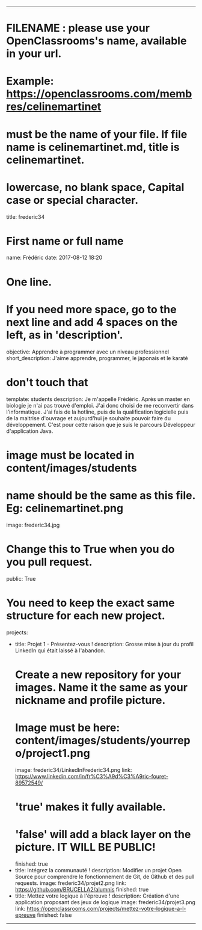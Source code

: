 ---

# FILENAME : please use your OpenClassrooms's name, available in your url.
# Example: https://openclassrooms.com/membres/celinemartinet
# must be the name of your file. If file name is celinemartinet.md, title is celinemartinet.
# lowercase, no blank space, Capital case or special character.
title: frederic34

# First name or full name
name: Frédéric
date: 2017-08-12 18:20

# One line.
# If you need more space, go to the next line and add 4 spaces on the left, as in 'description'.
objective: Apprendre à programmer avec un niveau professionnel
short_description: J'aime apprendre, programmer, le japonais et le karaté 

# don't touch that
template: students
description:
    Je m'appelle Frédéric. Après un master en biologie je n'ai pas trouvé d'emploi. J'ai donc choisi
    de me reconvertir dans l'informatique. J'ai fais de la hotline, puis de la qualification logicielle
    puis de la maitrise d'ouvrage et aujourd'hui je souhaite pouvoir faire du développement. C'est pour
    cette raison que je suis le parcours Développeur d'application Java.

# image must be located in content/images/students
# name should be the same as this file. Eg: celinemartinet.png
image: frederic34.jpg

# Change this to True when you do you pull request.
public: True

# You need to keep the exact same structure for each new project.
projects:
  - title: Projet 1 - Présentez-vous !
    description: Grosse mise à jour du profil LinkedIn qui était laissé à l'abandon.
    # Create a new repository for your images. Name it the same as your nickname and profile picture.
    # Image must be here: content/images/students/yourrepo/project1.png
    image: frederic34/LinkedInFrederic34.png
    link: https://www.linkedin.com/in/fr%C3%A9d%C3%A9ric-fouret-89572549/
    # 'true' makes it fully available.
    # 'false' will add a black layer on the picture. IT WILL BE PUBLIC!
    finished: true
  - title: Intégrez la communauté !
    description: Modifier un projet Open Source pour comprendre le fonctionnement de Git, de Github et des pull requests. 
    image: frederic34/projet2.png
    link: https://github.com/BRUCELLA2/alumnis
    finished: true
  - title: Mettez votre logique à l'épreuve !
    description: Création d'une application proposant des jeux de logique
    image: frederic34/projet3.png
    link: https://openclassrooms.com/projects/mettez-votre-logique-a-l-epreuve
    finished: false
---